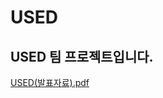 # USED

## USED 팀 프로젝트입니다.

[USED(발표자료).pdf](https://github.com/user-attachments/files/15797766/USED.pdf)
